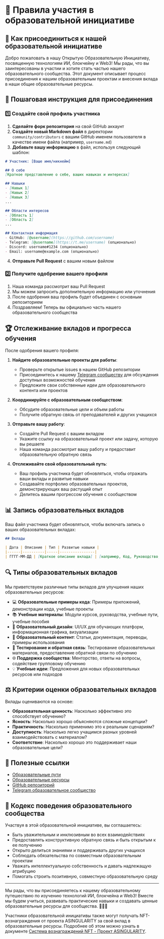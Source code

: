 # 🚀 Правила участия в образовательной инициативе

## 🌟 Как присоединиться к нашей образовательной инициативе

Добро пожаловать в нашу Открытую Образовательную Инициативу, посвященную технологиям ИИ, блокчейну и Web3! Мы рады, что вы заинтересованы в участии и хотите стать частью нашего образовательного сообщества. Этот документ описывает процесс присоединения к нашим образовательным проектам и внесения вклада в наши общие образовательные ресурсы.

## 📝 Пошаговая инструкция для присоединения

### 1️⃣ Создайте свой профиль участника

1. **Сделайте форк репозитория** на свой GitHub аккаунт
2. **Создайте новый Markdown файл** в директории `community/contributors` с вашим GitHub именем пользователя в качестве имени файла (например, `username.md`)
3. **Добавьте вашу информацию** в файл, используя следующий шаблон:

```markdown
# Участник: [Ваше имя/никнейм]

## О себе
[Краткое представление о себе, ваших навыках и интересах]

## Навыки
- [Навык 1]
- [Навык 2]
- [Навык 3]
...

## Области интересов
- [Область 1]
- [Область 2]
...

## Контактная информация
- GitHub: [@username](https://github.com/username)
- Telegram: [@username](https://t.me/username) (опционально)
- Discord: username#1234 (опционально)
- Email: username@example.com (опционально)
```

4. **Отправьте Pull Request** с вашим новым файлом

### 2️⃣ Получите одобрение вашего профиля

1. Наша команда рассмотрит ваш Pull Request
2. Мы можем запросить дополнительную информацию или уточнения
3. После одобрения ваш профиль будет объединен с основным репозиторием
4. Поздравляем! Теперь вы официально часть нашего образовательного сообщества

## 🏆 Отслеживание вкладов и прогресса обучения

После одобрения вашего профиля:

1. **Найдите образовательные проекты для работы**:
   - Проверьте открытые issues в нашем GitHub репозитории
   - Присоединитесь к нашему [Telegram сообществу](https://t.me/AI_CRYPTO_STARTUP) для обсуждения доступных возможностей обучения
   - Предложите свои собственные идеи для образовательного контента или проектов

2. **Координируйте с образовательным сообществом**:
   - Обсудите образовательные цели и объем работы
   - Получите обратную связь от преподавателей и других учащихся

3. **Отправьте вашу работу**:
   - Создайте Pull Request с вашим вкладом
   - Укажите ссылку на образовательный проект или задачу, которую вы решаете
   - Наша команда рассмотрит вашу работу и предоставит образовательную обратную связь

4. **Отслеживайте свой образовательный путь**:
   - Ваш профиль участника будет обновляться, чтобы отражать ваши вклады и развитые навыки
   - Создавайте портфолио образовательных проектов, демонстрирующих ваш растущий опыт
   - Делитесь вашим прогрессом обучения с сообществом

## 📊 Запись образовательных вкладов

Ваш файл участника будет обновляться, чтобы включать запись о ваших образовательных вкладах:

```markdown
## Вклады

| Дата | Описание | Тип | Развитые навыки |
|------|----------|-----|----------------|
| ГГГГ-ММ-ДД | [Краткое описание вклада] | [например, Код, Руководство, Документация] | [Развитые навыки] |
```

## 🔍 Типы образовательных вкладов

Мы приветствуем различные типы вкладов для улучшения наших образовательных ресурсов:

- 💻 **Образовательные примеры кода**: Примеры приложений, демонстрации кода, учебные проекты
- 📚 **Учебные материалы**: Модули курсов, руководства, учебные пути, учебные пособия
- 🎨 **Образовательный дизайн**: UI/UX для обучающих платформ, информационная графика, визуализации
- 📝 **Образовательный контент**: Статьи, документация, переводы, примеры использования
- 🧪 **Тестирование и обратная связь**: Тестирование образовательных материалов, предоставление обратной связи по обучению
- 🌐 **Поддержка сообщества**: Менторство, ответы на вопросы, содействие групповому обучению
- 💡 **Учебные идеи**: Предложения для новых образовательных ресурсов или подходов

## ⚖️ Критерии оценки образовательных вкладов

Вклады оцениваются на основе:

- **Образовательная ценность**: Насколько эффективно это способствует обучению?
- **Ясность**: Насколько хорошо объясняются сложные концепции?
- **Практичность**: Насколько применимо это к реальным сценариям?
- **Доступность**: Насколько легко учащимся разных уровней взаимодействовать с материалом?
- **Соответствие**: Насколько хорошо это поддерживает наши образовательные цели?

## 🔗 Полезные ссылки

- [Образовательные пути](/community/rewards/TEAM_STRUCTURE_AND_ACTION_PLAN_RU.md)
- [Образовательные ресурсы](/community/rewards/NFT_REWARDS_SYSTEM_RU.md)
- [GitHub репозиторий](https://github.com/LNDMN/AI_CRYPTO_STARTUP)
- [Telegram образовательное сообщество](https://t.me/AI_CRYPTO_STARTUP)

## 🤝 Кодекс поведения образовательного сообщества

Участвуя в этой образовательной инициативе, вы соглашаетесь:

- Быть уважительным и инклюзивным во всех взаимодействиях
- Предоставлять конструктивную обратную связь и быть открытым к ее получению
- Открыто делиться знаниями и поддерживать других учащихся
- Соблюдать обязательства по совместным образовательным проектам
- Уважать интеллектуальную собственность и давать надлежащую атрибуцию
- Помогать строить позитивную, совместную образовательную среду

---

Мы рады, что вы присоединяетесь к нашему образовательному путешествию по изучению технологий ИИ, блокчейна и Web3! Вместе мы будем учиться, развивать практические навыки и создавать ценные образовательные ресурсы для сообщества. 🚀🤖💎

Участники образовательной инициативы также могут получать NFT-вознаграждения от проекта ASINGULARITY за свой вклад в образовательные ресурсы. Подробнее об этом можно узнать в документе [Система вознаграждений NFT - Проект ASINGULARITY](/community/rewards/NFT_REWARDS_SYSTEM_RU.md). 